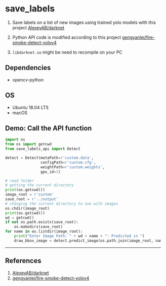 # save_labels

1. Save labels on a list of new images using trained yolo models with this project [AlexeyAB/darknet](https://github.com/AlexeyAB/darknet)

2. Python API code is modified according to this project [gengyanlei/fire-smoke-detect-yolov4](https://github.com/gengyanlei/fire-smoke-detect-yolov4)

3. `libdarknet.so` might be need to recompile on your PC

## Dependencies

- opencv-python

## OS

- Ubuntu 18.04 LTS
- macOS

## Demo: Call the API function

```python
import os
from os import getcwd
from save_labels_api import Detect

detect = Detect(metaPath=r'custom.data',
                configPath=r'custom.cfg',
                weightPath=r'custom.weights',
                gpu_id=1)

# read folder
# getting the current directory
print(os.getcwd())
image_root = r'custom'
save_root = r'../output'
# changing the current directory to one with images
os.chdir(image_root)
print(os.getcwd())
wd = getcwd()
if not os.path.exists(save_root):
    os.makedirs(save_root)
for name in os.listdir(image_root):
    print("Enter Image Path: " + wd + name + ": Predicted in ")
    draw_bbox_image = detect.predict_image(os.path.join(image_root, name), save_path=os.path.join(save_root, name))
```

---

## References

1. [AlexeyAB/darknet](https://github.com/AlexeyAB/darknet)
2. [gengyanlei/fire-smoke-detect-yolov4](https://github.com/gengyanlei/fire-smoke-detect-yolov4)